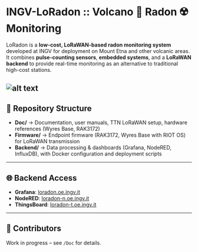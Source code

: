 # INGV-LoRadon :: Volcano 🌋 Radon ☢️ Monitoring

LoRadon is a **low-cost, LoRaWAN-based radon monitoring system** developed at INGV for deployment on Mount Etna and other volcanic areas.
It combines **pulse-counting sensors**, **embedded systems**, and a **LoRaWAN backend** to provide real-time monitoring as an alternative to traditional high-cost stations.

![alt text](http://url/to/img.png)
---

## 📂 Repository Structure

* **Doc/** → Documentation, user manuals, TTN LoRaWAN setup, hardware references (Wyres Base, RAK3172)
* **Firmware/** → Endpoint firmware (RAK3172, Wyres Base with RIOT OS) for LoRaWAN transmission
* **Backend/** → Data processing & dashboards (Grafana, NodeRED, InfluxDB), with Docker configuration and deployment scripts

---

## 🌐 Backend Access

* **Grafana**: [loradon.oe.ingv.it](https://loradon.oe.ingv.it)
* **NodeRED**: [loradon-n.oe.ingv.it](https://loradon-n.oe.ingv.it)
* **ThingsBoard**: [loradon-t.oe.ingv.it](https://loradon-t.oe.ingv.it)

---

## 👥 Contributors

Work in progress – see `/Doc` for details.
